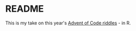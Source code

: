 # README

This is my take on this year's [Advent of Code riddles](https://adventofcode.com/2022/) - in R.

